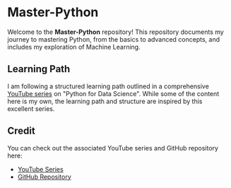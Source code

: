 # Master-Python

Welcome to the **Master-Python** repository! This repository documents my journey to mastering Python, from the basics to advanced concepts, and includes my exploration of Machine Learning.

## Learning Path

I am following a structured learning path outlined in a comprehensive [YouTube series](https://www.youtube.com/watch?v=yGN28LY5VuA&list=PPSV) on "Python for Data Science". While some of the content here is my own, the learning path and structure are inspired by this excellent series.

## Credit

You can check out the associated YouTube series and GitHub repository here:
- [YouTube Series](https://www.youtube.com/watch?v=yGN28LY5VuA&list=PPSV)
- [GitHub Repository](https://github.com/nicknochnack/PythonForDataScience)
